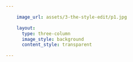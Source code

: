 ```yaml
---

    image_url: assets/3-the-style-edit/p1.jpg

    layout:
      type: three-column
      image_style: background
      content_style: transparent

---
```

